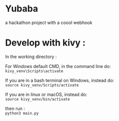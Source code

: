# Yubaba

a hackathon project with a coool webhook

# Develop with kivy :

In the working directory :  
  
For Windows default CMD, in the command line do:   
```kivy_venv\Scripts\activate```  
  
If you are in a bash terminal on Windows, instead do:  
```source kivy_venv/Scripts/activate```  
  
If you are in linux or macOS, instead do:  
```source kivy_venv/bin/activate```  
  
then run :  
```python3 main.py```
